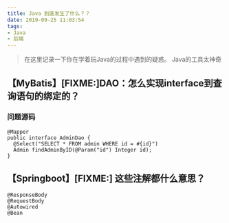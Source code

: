 ```yaml
---
title: Java 到底发生了什么？？
date: 2019-09-25 11:03:54
tags:
- Java
- 后端
---
```


> 在这里记录一下你在学着玩Java的过程中遇到的疑惑。
> Java的工具太神奇

<!-- more -->

## 【MyBatis】[FIXME:]DAO：怎么实现interface到查询语句的绑定的？

### 问题源码

````
@Mapper
public interface AdminDao {
  @Select("SELECT * FROM admin WHERE id = #{id}")
  Admin findAdminByID(@Param("id") Integer id);
}
````

## 【Springboot】[FIXME:] 这些注解都什么意思？

````
@ResponseBody
@RequestBody
@Autowired
@Bean
````